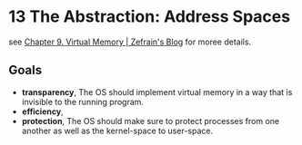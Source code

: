 # 13 The Abstraction: Address Spaces

see [Chapter 9. Virtual Memory | Zefrain's Blog](https://zefrain.github.io/docs/TOC/computer/system/csapp/part2/ch09) for moree details.

## Goals

- **transparency**, The OS should implement virtual memory in a way that is invisible to the running program.
- **efficiency**,
- **protection**, The OS should make sure to protect processes from one another as well as the kernel-space to user-space.
